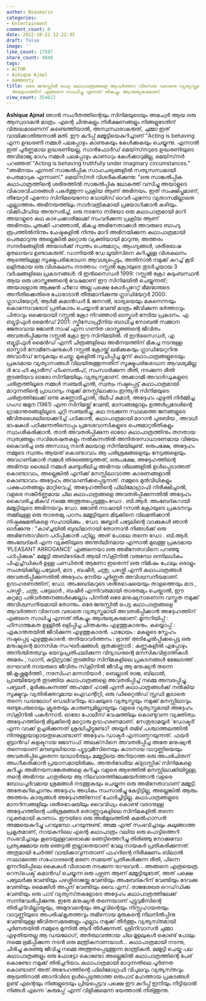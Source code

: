 ```yaml
---
author: Beaumaris
categories:
- Entertainment
comment_count: 0
date: 2022-10-22 12:22:45
draft: false
image: ''
like_count: 17587
share_count: 4048
tags:
- ACTOR
- Ashique Ajmal
- mammooty
title: ഒരേ ജനുസ്സിൽ പെട്ട കഥാപാത്രങ്ങളെ ആവർത്തന വിരസത വരാതെ വ്യത്യസ്തമായി അവതരിപ്പിക്കാൻ
  അദ്ദേഹത്തിന് എങ്ങനെ സാധിച്ചു എന്നത് തികച്ചും ആശ്ചര്യകരമാണ്
view_count: 354622
---
```


**Ashique Ajmal** ഞാൻ സംഗീതത്തിന്റെയും സിനിമയുടെയും അമച്വർ ആയ ഒരു ആസ്വാദകൻ മാത്രം. എന്റെ ചിന്തകളും നിരീക്ഷണങ്ങളും നിങ്ങളുടേതിന് വിരുദ്ധമാണെന്ന് കണ്ടെത്തിയാൽ, അസ്വസ്ഥരാകരുത്, ചുമ്മാ ഇത് വായിക്കാതിരുന്നാൽ മതി. ഈ കുറിപ്പ് മമ്മൂട്ടിയെകുറിച്ചാണ് "Acting is behaving എന്ന ഉദ്ധരണി നമ്മൾ പലപ്പോഴും കാണുകയും കേൾക്കുകയും ചെയ്യുന്നു. എന്നാൽ ഇത് പൂർണ്ണമായ ഉദ്ധരണിയല്ല, സാൻഫോർഡ് മെയ്‌സ്‌നറുടെ ഉദ്ധരണിയുടെ അവിഭാജ്യ ഭാഗം നമ്മൾ പലപ്പോഴും കാണാറും കേൾക്കാറുമില്ല, മെയ്‌സ്‌നർ പറഞ്ഞത് “Acting is behaving truthfully under imaginary circumstances.” "അഭിനയം എന്നത് സാങ്കൽപ്പിക സാഹചര്യങ്ങളിൽ സത്യസന്ധമായി പെരുമാറുക എന്നാണ്." മെയ്‌സ്‌നർ വിശദീകരിക്കുന്നു: “ഒരു സാങ്കൽപ്പിക കഥാപാത്രത്തിന്റെ ശരീരത്തിൽ സാങ്കൽപ്പിക ലോകത്ത് വസിച്ചു അയാളുടെ വികാരവിചാരങ്ങൾ പകർത്തുന്ന പ്രക്രിയ ആണ് അഭിനയം. ഇത് സംക്ഷിപ്തമാണ്, തീയേറ്റർ എന്നോ സിനിമയെന്നോ വോയിസ് ഓവർ എന്നോ വ്യതാസമില്ലാതെ എല്ലാത്തരം അഭിനയത്തിലും സാർവത്രികമായി പ്രയോഗിക്കാൻ കഴിയും. വിക്കിപീഡിയ അനുസരിച്ച്, ഒരു നടനോ നടിയോ ഒരു കഥാപാത്രമായി മാറി അയാളുടെ കഥ കാഴചക്കാരിലേക്ക് സംവദിക്കുന്ന പ്രക്രിയ ആണ് അഭിനയം.ചുരുക്കി പറഞ്ഞാൽ, മികച്ച അഭിനേതാക്കൾ അവരുടെ ബാഹ്യ രൂപത്തിൽനിന്നും ചേഷ്ടകളിൽ നിന്നും മാറി അഭിനയിക്കുന്ന കഥാപാത്രമായി പെരുമാറുന്നു അല്ലെങ്കിൽ മറ്റൊരു വ്യക്തിയായി മാറുന്നു; അത്തരം സന്ദർഭങ്ങളിൽ അയാൾക്ക് സ്വന്തം പെരുമാറ്റം, ആംഗ്യങ്ങൾ, ശരീരഭാഷ മുതലായവ ഉണ്ടാകരുത്. ഡാനിയൽ ഡേ ലൂയിസിനെ കുറിച്ചുള്ള വിശകലനം ആഴത്തിലുള്ള സൂക്ഷ്മപരിശോധന ആവശ്യപ്പെടും, അതിനാൽ നമുക്ക് കുറച്ച് കൂടി ലളിതമായ ഒരു വിശകലനം നടത്താം: റസ്സൽ ക്രോയുടെ തുടർച്ചയായ 3 വർഷങ്ങളിലെ പ്രകടനങ്ങൾ: ദി ഇൻസൈഡർ 1999: റസ്സൽ ക്രോ കുടുംബസ്ഥൻ ആയ ഒരു ശാസ്ത്രജ്ഞന്റെ വേഷമാണ് ഈ സിനിമയിൽ ചെയ്യുന്നത്; അയാളൊരു ആക്ഷൻ ഹീറോ അല്ല പക്ഷെ കോർപ്പറേറ്റ് ഭീമന്മാരുടെ അനീതിക്കെതിരെ പോരാടാൻ തീരുമാനിക്കുന്നു.ഗ്ലാഡിയേറ്റർ 2000: ഗ്ലാഡിയേറ്റർ, ആർമി കമാൻഡർ & ജനറൽ, ഭാര്യയെയും മകനെന്നയും കൊന്നോവരോട് പ്രതികാരം ചെയ്യാൻ വേണ്ടി മാത്രം ജീവിക്കുന്ന ഭർത്താവും പിതാവും ഒക്കെയായി റസ്സൽ ക്രോ നിറഞ്ഞാടി ഓസ്കാർ നേടിയ പ്രകടനം. എ ബ്യുട്ടിഫുൾ മൈൻഡ് 2001: സ്കീസോഫ്രീനിയ ബാധിച്ച നോബൽ സമ്മാന ജേതാവായ ജോൺ നാഷ് എന്ന ഗണിത ശാസ്ത്രജ്ഞന്റെ ജീവിതം അവതരിപ്പിക്കുന്നു റസ്സൽ ക്രോ ഈ സിനിമയിൽ. ദി ഇൻസൈഡർ, എ ബ്യൂട്ടിഫുൾ മൈൻഡ് എന്നീ ചിത്രങ്ങളിലെ അഭിനയത്തിന് മികച്ച നടനുള്ള ഓസ്കാർ നോമിനേഷനുകൾ റസ്സൽ ക്രോയ്ക്ക് ലഭിക്കുകയും ഗ്ലാഡിയേറ്ററിനു അവാർഡ് നേടുകയും ചെയ്തു. മുകളിൽ സൂചിപ്പിച്ച മൂന്ന് കഥാപാത്രങ്ങളുടെയും പ്രകടമായ വ്യത്യാസങ്ങൾ വിലയിരുത്തുന്നതിന് സൂക്ഷ്മപരിശോധന ആവശ്യമില്ല; ദി വേ ഹി ക്യാരീസ് ഹിംസെൽഫ്, സംസാരിക്കുന്ന രീതി, നടക്കുന്ന രീതി തുടങ്ങിയവ ഓരോ സിനിമയിലും വ്യത്യസ്തമാണ്. അക്കാദമി അവാർഡുകളുടെ ചരിത്രത്തിലൂടെ നമ്മൾ സഞ്ചരിച്ചാൽ, സ്വത്വം നഷ്ടപ്പെട്ട് കഥാപാത്രമായി മാറുന്നതിന്റെ പ്രാധാന്യം നമുക്ക് മനസ്സിലാക്കാം.ഇന്ത്യൻ സിനിമയുടെ ചരിത്രത്തിലേക്ക് ഒന്നു കണ്ണോടിച്ചാൽ, ദിലീപ് കുമാർ, അദ്ദേഹം എഴുതി നിർമ്മിച്ച ഗംഗാ ജമുന (1961) എന്ന സിനിമയ്ക്ക് വേണ്ടി, മാസങ്ങളോളം ഉത്തർപ്രദേശിന്റെ ഗ്രാമാന്തരങ്ങളിലൂടെ ചുറ്റി സഞ്ചരിച്ചു, കഥ നടക്കുന്ന സ്ഥലത്തെ ജനങ്ങളുടെ ജീവിതശൈലിയെക്കുറിച്ച് പഠിക്കാൻ, കഥാപാത്രമായി മാറാൻ പുരബിയ , അവധി ഭാഷകൾ പഠിക്കുന്നതിനൊപ്പം പ്രദേശവാസികളുടെ പെരുമാറ്റരീതികളും സ്വാംശീകരിക്കാൻ. താൻ അവതരിപ്പിക്കുന്ന ഓരോ കഥാപാത്രത്തിനും തനതായ സ്വത്വങ്ങളും സവിശേഷതകളും നൽകുന്നതിൽ അനിതരസാധാരണമായ വിജയം കൈവരിച്ച ഒരു അസാധ്യ നടൻ മലയാള സിനിമയിലുണ്ട്. ഒരുപക്ഷേ, അദ്ദേഹം നമ്മുടെ സ്വന്തം ആയത് കൊണ്ടാവാം ആ പരിശ്രമങ്ങളെയും നേട്ടങ്ങളെയും അവഗണിക്കാൻ നമ്മൾ തിരഞ്ഞെടുത്തത്, ഒരുപക്ഷേ, അദ്ദേഹത്തിന്റെ അഭിനയ ശൈലി നമ്മൾ കണ്ടുശീലിച്ച അഭിനയ ശീലങ്ങളിൽ ഉൾപ്പെടാത്തത് കൊണ്ടാവാം, അല്ലെങ്കിൽ എനിക്ക് മനസ്സിലാവാത്ത കാരണങ്ങളാൽ കൊണ്ടാവാം അദ്ദേഹം അവഗണിക്കപ്പെടുന്നത്. നമ്മുടെ മുൻവിധികളും പക്ഷപാതങ്ങളും മാറ്റിവെച്ച്, അദ്ദേഹത്തിന്റെ ഫിലിമോഗ്രാഫി നിരീക്ഷിച്ചാൽ, വളരെ സങ്കീർണ്ണമായ ചില കഥാപാത്രങ്ങളെ അവതരിപ്പിക്കുന്നതിൽ അദ്ദേഹം കൈവരിച്ച മികവ് നമ്മെ അത്ഭുതപ്പെടുത്തും.ഡോ . ബി.ആർ. അംബേദ്കറായി മമ്മൂട്ടിയുടെ അഭിനയവും ഡോ. ജോൺ നാഷായി റസൽ ക്രോയുടെ പ്രകടനവും തമ്മിലുള്ള ഒരു താരതമ്യ പഠനം മമ്മൂട്ടിയുടെ മിടുക്കിനെ വിലമതിക്കാൻ നിഷ്പക്ഷമതികളെ സഹായിക്കും . ഡോ. ജബ്ബാർ പട്ടേലിന്റെ വാക്കുകൾ ഞാൻ ഓർക്കുന്നു : "കാഴ്ച്ചയിൽ ബുദ്ധിമാനായി തോന്നാൻ നിങ്ങൾക്ക് ഒരു അഭിനേതാവിനെ പഠിപ്പിക്കാൻ പറ്റില്ല, അത് പോലെ തന്നെ ഡോ . ബി.ആർ. അംബേദ്കർ എന്ന വ്യക്തിയുടെ അന്തർലീനമായ എന്നാൽ മുഖത്തു പ്രകടമായ ‘PLEASANT ARROGANCE’ എങ്ങനെയാ ഒരു അഭിനേതാവിനെ പറഞ്ഞു പഠിപ്പിക്കുക" മമ്മൂട്ടി അബ്‌ദേദ്കർ ആയി സ്‌ക്രീനിൽ വരുമ്പോ ഒന്നിലധികം പിഎച്ച്‌ഡികൾ ഉള്ള പണ്ഡിതൻ ആണോ ഇതെന്ന് ഒരു നിമിഷം പോലും ഒരാളും സംശയിക്കില്ല.പട്ടേലർ, മാട , ബഷീർ, ചന്തു, പഴശ്ശി എന്നീ കഥാപാത്രങ്ങൾ അവതരിപ്പിക്കുന്നതിൽ അദ്ദേഹം നേടിയ പൂർണ്ണത അവിശ്വസനീയമാണ്. ഉദാഹരണത്തിന്, ഡോ. അംബേദ്കറുടെ ശരീരഭാഷയെയും താളത്തെയും മാട , പഴശ്ശി , ചന്തു, പട്ടേലാർ , ബഷീർ എന്നിവരുമായി താരതമ്യം ചെയ്താൽ, ഈ കുറ്റമറ്റ പരിവർത്തനങ്ങൾക്കെല്ലാം പിന്നിൽ ഒരേ മനുഷ്യനാണെന്ന വസ്തുത നമുക്ക് അവിശ്വസനീയമായി തോന്നും. ഒരേ ജനുസ്സിൽ പെട്ട കഥാപാത്രങ്ങളെ ആവർത്തന വിരസത വരാതെ വ്യത്യസ്തമായി അവതരിപ്പിക്കാൻ അദ്ദേഹത്തിന് എങ്ങനെ സാധിച്ചു എന്നത് തികച്ചും ആശ്ചര്യകരമാണ്: മൂന്നറിയിപ്പ് : ഹിസാത്മകത ഉള്ളിൽ ഒളിപ്പിച്ച ചിന്തകനും എഴുത്തുകാരനും. കയ്യൊപ്പ് : ഏകാന്തതയിൽ ജീവിക്കുന്ന എഴുത്തുകാരൻ. പാഥേയം : മകളുടെ സ്നേഹം നഷ്ടപ്പെട്ട എഴുത്തുകാരൻ. തനിയാവർത്തനം : ഭ്രാന്ത് അടിച്ചേൽപ്പിക്കപ്പെട്ട ഒരു മനുഷ്യന്റെ മാനസിക സംഘർഷങ്ങൾ. ഭൂതക്കണ്ണാടി : കണ്ണുകളിൽ എപ്പോഴും അനിശ്ചിതത്വവും ഭയവുംപ്രതിഫലിക്കുന്ന വിദ്യാധരന്റെ മനസികവിഭ്രാന്തികൾ. അമരം , ഡാനി, കുട്ടിസ്രാങ്ക് തുടങ്ങിയ സിനിമകളിലെ പ്രകടനങ്ങൾ മേലേടത്ത് രാഘവൻ നായരുടെ ജീവിതം സ്‌ക്രീനിൽ ജീവിച്ച ആ മനുഷ്യൻ തന്നെ ജി.കൃഷ്ണമൂർത്തി , നരസിംഹ മന്നാടിയാർ , ബെല്ലാരി രാജ, ബിലാൽ, പ്രാഞ്ചിയേട്ടൻ തുടങ്ങിയ കഥാപാത്രങ്ങളെ അവതരിപ്പിച്ച് നമ്മെ അമ്പരപ്പിച്ചു. പട്ടേലർ , മുരിക്കുംകുന്നത്ത് അഹമ്മദ് ഹാജി എന്നീ കഥാപാത്രങ്ങൾക്ക് നൽകിയ സൂക്ഷ്മവും വ്യതിരിക്തവുമായ ഐഡന്റിറ്റി, ഒരു ഡീറ്റൈൽഡ് സ്റ്റഡി കൂടാതെ തന്നെ ഡയലോഗ് ഡെലിവറിയും ഭാഷയുടെ വ്യത്യസ്തയും നമുക്ക് മനസ്സിലാവും. രണ്ടുപേരുടെയും ക്രൂരതയും കാരുണ്യമില്ലായ്മയും വളരെ വ്യത്യസ്തമായി അദ്ദേഹം സ്‌ക്രീനിൽ പകർന്നാടി. ഓരോ പോലീസ് വേഷത്തിലും കൊണ്ടുവന്ന വ്യക്തിത്വം അദ്ദേഹത്തിന്റെ മിടുക്കിന്റെ മറ്റൊരു ഉദാഹരണമാണ്. സേതുരാമയ്യർ 'ഡോക്ടർ' എന്ന വാക്ക് ഉച്ചരിക്കുന്നത് ശ്രദ്ധിച്ചിട്ടുണ്ടോ? അയ്യർ തമിഴ് പശ്ചാത്തലത്തിൽ നിന്നുള്ളയാളായതുകൊണ്ടാണ് അദ്ദേഹം ഡാക്ടർ എന്നാണ്പറയുന്നത്. ഫയർ ബ്രാൻഡ് കളക്ടറായ ജോസഫ് അലക്‌സിനെ അവതരിപ്പിച്ച അതേ മനുഷ്യൻ തന്നെയാണ് മന്ദബുദ്ധിയായ പ്യൂട്ടറുമീസിനെയും കാടനായ വാറുണ്ണിയെയും അവതരിപ്പിച്ചെതെന്ന യാഥാർത്ഥ്യം മമ്മൂട്ടിയെ അറിയാത്ത ഒരു അപരിചിതന് അംഗീകരിക്കാൻ പ്രയാസമായിരിക്കും. അന്തർദേശീയ ക്‌ളാസ്സിക് സിനിമകളെ കുറിച്ചും അഭിനയസങ്കേതങ്ങളെ കുറിച്ചും വളരെ ആഴത്തിൽ മനസ്സിലാക്കിയിട്ടുള്ള, തന്റെ അഭിനയ ചാതുരിയെ ആ നിലവാരത്തിലേക്കുയർത്താൻ വളരെ ബോധപൂർവമായ ശ്രമങ്ങൾ നടത്തുകയും ചെയ്യുന്ന ഒരു അഭിനേതാവാണ് മമ്മൂട്ടി. അതേകുറിച്ചൊന്നും അദ്ദേഹം അധികം സംസാരിച്ചു കേട്ടിട്ടില്ല, അല്ലെങ്കിൽ ആരും അത്തരം കാര്യങ്ങൾ അദ്ദേഹത്തിനോട് ചോദിച്ചിട്ടില്ല. കഥാപാത്രങ്ങളുടെ മാനറിസങ്ങളിലും ശരീരഭാഷയിലും വൈവിധ്യം കൊണ്ട് വരാനുള്ള അദ്ദേഹത്തിന്റെ പരിശ്രമങ്ങൾ തൊണ്ണൂറുകളിലെ സിനിമകളിൽ തന്നെ വ്യക്തമായി കാണാം. ഈയിടെ ഒരു അഭിമുഖത്തിൽ കമൽഹാസൻ അമ്മയെകുറിച്ചു പറയുമ്പോ പറയുന്നുണ്ട്. അമ്മ എന്ത് സംഭവിച്ചാലും കുലുങ്ങാത്ത പ്രകൃതമാണ്, നായകനിലെ എന്റെ കഥാപാത്രം വലിയ ഒരു പൊട്ടിത്തെറി സംഭവിച്ചാലും കൂടെയുള്ളവരൊക്കെ ഞെട്ടിത്തെറിച്ചു തിരിഞ്ഞു നോക്കുമ്പോ പ്രത്യക്ഷമായ ഒരു ഞെട്ടൽ ഇല്ലാതെയാണ് വേലു നായകർ പ്രതികരിക്കുന്നത്. അതുമായി ചേർത്ത് വായിക്കാവുന്നതാണ് ഫഹദിന്റെ നിരീക്ഷണം ബിലാൽ നാലാമത്തെ സഹോദരന്റെ മരണ സമയത് പ്രതികരിക്കുന്ന രീതി, പിന്നെ മുന്നറിയിപ്പിലെ കൈകൾ വീശാതെ നടക്കുന്ന രാഘവൻ... അങ്ങനെ എത്രയെത്ര. റെസ്‌പെക്ട് കമാൻഡ് ചെയ്യുന്ന ഒരു പഴ്സണ ആണ് മമ്മൂട്ടിയുടേത്, അത് പക്ഷെ പട്ടേലർക്കു വേണ്ടിയും പഴശ്ശിരാജയ്ക്കു വേണ്ടിയും അംബേദ്കറിന് വേണ്ടിയും ദേവക്കു വേണ്ടിയും മൈക്കിൾ അപ്പന് വേണ്ടിയും വൈ.എസ്. രാജശേഖര റെഡ്‌ഡിക്കു വേണ്ടിയും ഒരു പാട് വ്യത്യസ്‌തകളോടെ അദ്ദേഹം കഥാപാത്രത്തിലേക്ക് സന്നിവേശിപ്പിക്കുന്നു. ഇതേ മനുഷ്യൻ തന്നെയാണ് പുട്ടുറുമീസിന്റെ തിരിച്ചറിവില്ലായ്മയും, അമുദവന്റെയും അച്ചുവിന്റെയും നിസ്സഹായതയും വാറുണ്ണിയുടെ അപരിഷ്‌കൃതത്തവും തമിഴനായ മുരുകന്റെ നിലനിൽപ്പിനു വേണ്ടിയുള്ള ജീവിതസമരങ്ങളും എല്ലാം നമുക്ക് തീർത്തും വ്യത്യസ്‍തമായി പൂർണതയിൽ നമ്മുടെ മുന്നിൽ ആദി തീർക്കുന്നത്. ശ്രീനിവാസൻ ചുമ്മാ എഴുതിയതല്ല ആ ഡയലോഗ്, അർത്ഥവത്തായ ചില മൂളലുകൾ കൊണ്ട് പോലും നമ്മെ ഭ്രമിപ്പിക്കുന്ന നടൻ ഒരു മന്ത്രികനാണയാൾ... കഥാപാത്രമായി നടന്നു, ചിരിച്ചു കരഞ്ഞു ജീവിച്ചു നമ്മെ അത്ഭുതപ്പെടുത്തുന്ന മാന്ത്രികൻ. മമ്മൂട്ടി ചെയ്ത പല കഥാപാത്രങ്ങളും ഒരു ഫോട്ടോ കൊണ്ടോ അല്ലെങ്കിൽ കഥാപാത്രത്തിന്റെ പേര് കൊണ്ടോ നമുക്ക് തിരിച്ചറിയാം കഥാപാത്രമായി മാറുന്നതിലെ പൂർണത കൊണ്ടാണ് അത്.അദേഹത്തിന്റെ ഫിലിമോഗ്രഫി വിപുലവും വ്യത്യസ്‍തവും ആയതിനാൽ ഞാനിവിടെ ഉൾപ്പെടുത്താത്ത ഒരുപാട് മഹത്തായ പ്രകടങ്ങൾ ഉണ്ട് എന്റെയും നിങ്ങളുടെയും പ്രിയപ്പെട്ടവ പക്ഷെ ഈ കുറിപ്പ് ഇനിയും നീട്ടിയാൽ നിങ്ങൾ എന്നെ ‘കുരുപ്പേ’ എന്ന് വിളിക്കുമെന്ന ഭയത്താൽ നിര്ത്തുന്നു.